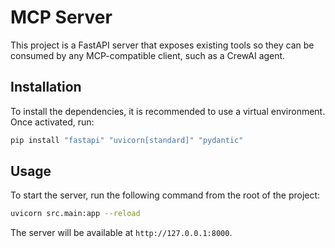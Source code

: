 # MCP Server

This project is a FastAPI server that exposes existing tools so they can be consumed by any MCP-compatible client, such as a CrewAI agent.

## Installation

To install the dependencies, it is recommended to use a virtual environment. Once activated, run:

```bash
pip install "fastapi" "uvicorn[standard]" "pydantic"
```

## Usage

To start the server, run the following command from the root of the project:

```bash
uvicorn src.main:app --reload
```

The server will be available at `http://127.0.0.1:8000`.
